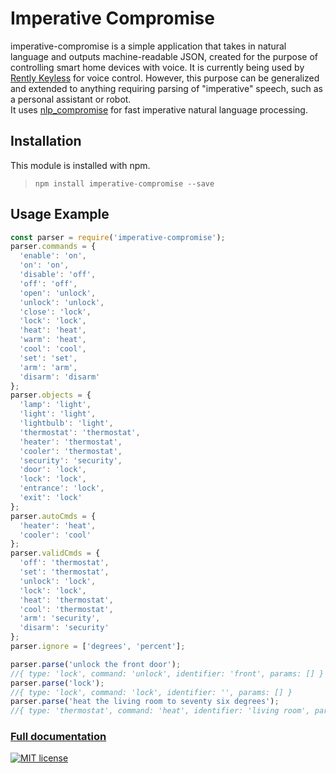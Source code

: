 Imperative Compromise
====================

imperative-compromise is a simple application that takes in natural language and outputs machine-readable JSON, created for the purpose of controlling smart home devices with voice. It is currently being used by [Rently Keyless](http://www.rentlykeyless.com/) for voice control. However, this purpose can be generalized and extended to anything requiring parsing of "imperative" speech, such as a personal assistant or robot.  
It uses [nlp_compromise](http://nlp-compromise.github.io/website/) for fast imperative natural language processing.

Installation
-----------
This module is installed with npm.

> `npm install imperative-compromise --save`

Usage Example
-----------
```javascript
const parser = require('imperative-compromise');
parser.commands = {
  'enable': 'on',
  'on': 'on',
  'disable': 'off',
  'off': 'off',
  'open': 'unlock',
  'unlock': 'unlock',
  'close': 'lock',
  'lock': 'lock',
  'heat': 'heat',
  'warm': 'heat',
  'cool': 'cool',
  'set': 'set',
  'arm': 'arm',
  'disarm': 'disarm'
};
parser.objects = {
  'lamp': 'light',
  'light': 'light',
  'lightbulb': 'light',
  'thermostat': 'thermostat',
  'heater': 'thermostat',
  'cooler': 'thermostat',
  'security': 'security',
  'door': 'lock',
  'lock': 'lock',
  'entrance': 'lock',
  'exit': 'lock'
};
parser.autoCmds = {
  'heater': 'heat',
  'cooler': 'cool'
};
parser.validCmds = {
  'off': 'thermostat',
  'set': 'thermostat',
  'unlock': 'lock',
  'lock': 'lock',
  'heat': 'thermostat',
  'cool': 'thermostat',
  'arm': 'security',
  'disarm': 'security'
};
parser.ignore = ['degrees', 'percent'];

parser.parse('unlock the front door');
//{ type: 'lock', command: 'unlock', identifier: 'front', params: [] }
parser.parse('lock');
//{ type: 'lock', command: 'lock', identifier: '', params: [] }
parser.parse('heat the living room to seventy six degrees');
//{ type: 'thermostat', command: 'heat', identifier: 'living room', params: [ 76 ] }
```
### [Full documentation](docs.md)

[![MIT license](http://img.shields.io/badge/license-MIT-brightgreen.svg)](http://opensource.org/licenses/MIT)
